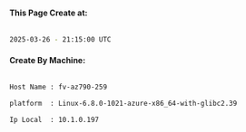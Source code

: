 
   
#### This Page Create at:

```bash

2025-03-26 - 21:15:00 UTC

```

#### Create By Machine:

```bash

Host Name : fv-az790-259

platform  : Linux-6.8.0-1021-azure-x86_64-with-glibc2.39

Ip Local  : 10.1.0.197

```

